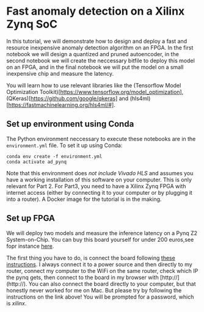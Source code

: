 # Fast anomaly detection on a Xilinx Zynq SoC

In this tutorial, we will demonstrate how to design and deploy a fast and resource inexpensive anomaly detection algorithm on an FPGA.
In the first notebook we will design a quantized and pruned autoencoder, in the second notebook we will create the neccessary bitfile to deploy this model on an FPGA, and in the final notebook we will put the model on a small inexpensive chip and measure the latency.

You will learn how to use relevant libraries like the (Tensorflow Model Optimization Toolkit)[https://www.tensorflow.org/model_optimization], (QKeras)[https://github.com/google/qkeras] and (hls4ml)[https://fastmachinelearning.org/hls4ml/#].

## Set up environment using Conda
The Python environment neccessary to execute these notebooks are in the `environment.yml` file. To set it up using Conda:
```
conda env create -f environment.yml
conda activate ad_pynq
```

Note that this environment does *not include Vivado HLS* and assumes you have a working installation of this software on your computer. This is only relevant for Part 2. For Part3, you need to have a Xilinx Zynq FPGA with internet access (either by connecting it to your computer or by plugging it into a router).
A Docker image for the tutorial is in the making.

## Set up FPGA

We will deploy two models and measure the inference latency on a Pynq Z2 System-on-Chip. You can buy this board yourself for under 200 euros,see fopr instance [here](https://www.newark.com/tul-corporation/1m1-m000127dva/tul-pynq-z2-advanced-kit-rohs/dp/69AC1753).


The first thing you have to do, is connect the board following [these instructions](https://pynq.readthedocs.io/en/latest/getting_started/pynq_z2_setup.html). I always connect it to a power source and then directly to my router, connect my computer to the WiFi on the same router, check which IP the pynq gets, then connect to the board in my browser with [http://<board IP address>](http://<board IP address>). You can also connect the board directly to your computer, but that honestly never worked for me on Mac. But please try by following the instructions on the link above! You will be prompted for a password, which is *xilinx*.
  
  
